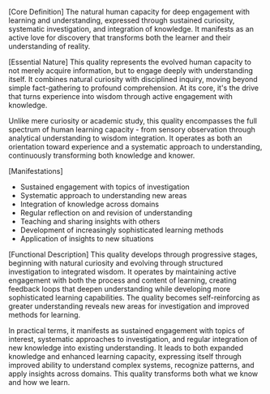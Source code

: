 [Core Definition]
The natural human capacity for deep engagement with learning and understanding, expressed through sustained curiosity, systematic investigation, and integration of knowledge. It manifests as an active love for discovery that transforms both the learner and their understanding of reality.

[Essential Nature]
This quality represents the evolved human capacity to not merely acquire information, but to engage deeply with understanding itself. It combines natural curiosity with disciplined inquiry, moving beyond simple fact-gathering to profound comprehension. At its core, it's the drive that turns experience into wisdom through active engagement with knowledge.

Unlike mere curiosity or academic study, this quality encompasses the full spectrum of human learning capacity - from sensory observation through analytical understanding to wisdom integration. It operates as both an orientation toward experience and a systematic approach to understanding, continuously transforming both knowledge and knower.

[Manifestations]
- Sustained engagement with topics of investigation
- Systematic approach to understanding new areas
- Integration of knowledge across domains
- Regular reflection on and revision of understanding
- Teaching and sharing insights with others
- Development of increasingly sophisticated learning methods
- Application of insights to new situations

[Functional Description]
This quality develops through progressive stages, beginning with natural curiosity and evolving through structured investigation to integrated wisdom. It operates by maintaining active engagement with both the process and content of learning, creating feedback loops that deepen understanding while developing more sophisticated learning capabilities. The quality becomes self-reinforcing as greater understanding reveals new areas for investigation and improved methods for learning.

In practical terms, it manifests as sustained engagement with topics of interest, systematic approaches to investigation, and regular integration of new knowledge into existing understanding. It leads to both expanded knowledge and enhanced learning capacity, expressing itself through improved ability to understand complex systems, recognize patterns, and apply insights across domains. This quality transforms both what we know and how we learn.